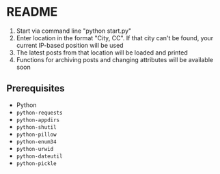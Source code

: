 # README #

1. Start via command line "python start.py"
2. Enter location in the format "City, CC". If that city can't be found, your current IP-based position will be used
3. The latest posts from that location will be loaded and printed
4. Functions for archiving posts and changing attributes will be available soon

## Prerequisites ##

* Python
* `python-requests`
* `python-appdirs`
* `python-shutil`
* `python-pillow`
* `python-enum34`
* `python-urwid`
* `python-dateutil`
* `python-pickle`
